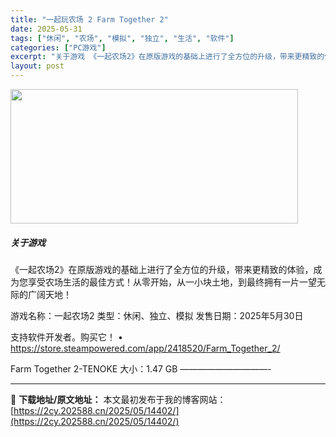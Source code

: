 ```yaml
---
title: "一起玩农场 2 Farm Together 2"
date: 2025-05-31
tags: ["休闲", "农场", "模拟", "独立", "生活", "软件"]
categories: ["PC游戏"]
excerpt: "关于游戏 《一起农场2》在原版游戏的基础上进行了全方位的升级，带来更精致的体验，成为您享受农场生活的最佳方式！从零开始，从一小块土地，到最终拥有一片一望无际的广阔天地！ 游戏名称：一起农场2 类型：休闲、独立、模拟 发售日期：2025年5月30日 支持软件开发者。购买它！ • https://sto&hellip;"
layout: post
---
```


<img class="aligncenter size-full wp-image-14396" src="https://2cy.202588.cn/wp-content/uploads/2025/05/2025053113230542.webp" alt="" width="460" height="215" />
<h5>关于游戏</h5>
《一起农场2》在原版游戏的基础上进行了全方位的升级，带来更精致的体验，成为您享受农场生活的最佳方式！从零开始，从一小块土地，到最终拥有一片一望无际的广阔天地！

游戏名称：一起农场2
类型：休闲、独立、模拟
发售日期：2025年5月30日

支持软件开发者。购买它！
• https://store.steampowered.com/app/2418520/Farm_Together_2/

Farm Together 2-TENOKE
大小：1.47 GB
——————————-

---
📖 **下载地址/原文地址：** 本文最初发布于我的博客网站：[https://2cy.202588.cn/2025/05/14402/](https://2cy.202588.cn/2025/05/14402/)

